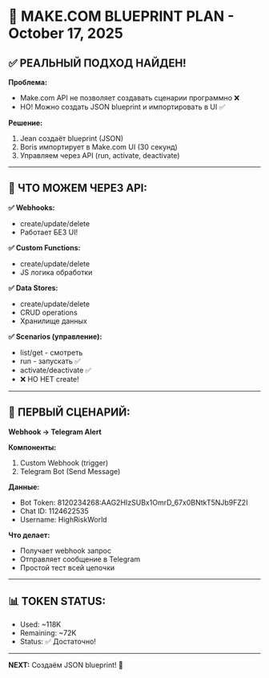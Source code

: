 # 🎯 MAKE.COM BLUEPRINT PLAN - October 17, 2025

## ✅ РЕАЛЬНЫЙ ПОДХОД НАЙДЕН!

**Проблема:**
- Make.com API не позволяет создавать сценарии программно ❌
- НО! Можно создать JSON blueprint и импортировать в UI ✅

**Решение:**
1. Jean создаёт blueprint (JSON)
2. Boris импортирует в Make.com UI (30 секунд)
3. Управляем через API (run, activate, deactivate)

---

## 🔧 ЧТО МОЖЕМ ЧЕРЕЗ API:

**✅ Webhooks:**
- create/update/delete
- Работает БЕЗ UI!

**✅ Custom Functions:**
- create/update/delete
- JS логика обработки

**✅ Data Stores:**
- create/update/delete
- CRUD operations
- Хранилище данных

**✅ Scenarios (управление):**
- list/get - смотреть
- run - запускать ✅
- activate/deactivate ✅
- ❌ НО НЕТ create!

---

## 🎯 ПЕРВЫЙ СЦЕНАРИЙ:

**Webhook → Telegram Alert**

**Компоненты:**
1. Custom Webhook (trigger)
2. Telegram Bot (Send Message)

**Данные:**
- Bot Token: 8120234268:AAG2HIzSUBx1OmrD_67x0BNtkT5NJb9FZ2I
- Chat ID: 1124622535
- Username: HighRiskWorld

**Что делает:**
- Получает webhook запрос
- Отправляет сообщение в Telegram
- Простой тест всей цепочки

---

## 📊 TOKEN STATUS:
- Used: ~118K
- Remaining: ~72K
- Status: ✅ Достаточно!

---

**NEXT:** Создаём JSON blueprint! 🚀